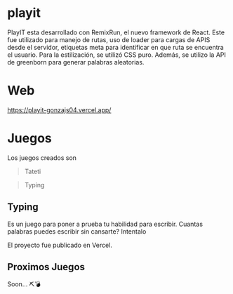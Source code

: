 # playit
PlayIT esta desarrollado con RemixRun, el nuevo framework de React. Este fue utilizado para manejo de rutas, uso de loader para cargas de APIS desde el servidor, etiquetas meta para identificar en que ruta se encuentra el usuario. 
Para la estilización, se utilizó CSS puro. Además, se utilizo la API de greenborn para generar palabras aleatorias. 

# Web
https://playit-gonzajs04.vercel.app/

# Juegos

Los juegos creados son
>Tateti

>Typing

 ## Typing
 
Es un juego para poner a prueba tu habilidad para escribir. Cuantas palabras puedes escribir sin cansarte? Intentalo

El proyecto fue publicado en Vercel.

## Proximos Juegos

Soon... ⛏️💣